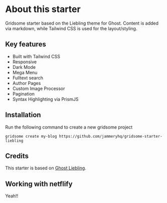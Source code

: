# About this starter

Gridsome starter based on the Liebling theme for Ghost. Content is added via markdown, while Tailwind CSS is used for the layout/styling.

## Key features

* Built with Tailwind CSS
* Responsive 
* Dark Mode
* Mega Menu
* Fulltext search
* Author Pages
* Custom Image Processor 
* Pagination
* Syntax Highlighting via PrismJS

## Installation

Run the following command to create a new gridsome project 

```batch
gridsome create my-blog https://github.com/jammeryhq/gridsome-starter-liebling
```

## Credits

This starter is based on [Ghost Liebling](https://github.com/eddiesigner/liebling).


## Working with netflify

Yeah!!